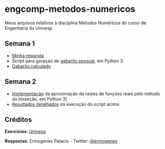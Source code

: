 # engcomp-metodos-numericos
Meus arquivos relativos à disciplina Métodos Numéricos do curso de Engenharia da Univesp.

## Semana 1
* [Minha resposta](sem1/exercicios.md)
* Script para geração de [gabarito pessoal](sem1/sem1-correcao.py), em Python 3
* [Gabarito calculado](sem1/gabarito-pessoal.md)

## Semana 2
* [Implementação](sem2/raizes.py) da aproximação de raízes de funções reais pelo método da bisseção, em Python 3]
* [Resultados detalhados](sem2/raizes.py) da execução do script acima

## Créditos

**Exercícios**: [Univesp](http://engenharia.cursos.univesp.br/)

**Respostas**: Ermogenes Palacio - Twitter: [@ermogenes](http://www.twitter.com/ermogenes)
